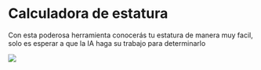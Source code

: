 <h1>Calculadora de estatura</h1>
<p>Con esta poderosa herramienta conocerás tu estatura de manera muy facil, solo es esperar a que la IA haga su trabajo para determinarlo</p>
<img src="https://firebasestorage.googleapis.com/v0/b/flutter-d9c62.appspot.com/o/Screenshot%202024-02-27%20at%203.38.32%E2%80%AFp.m..png?alt=media&token=19dc8d5b-3a48-4a5a-95b6-60204b4eaf1f" />
